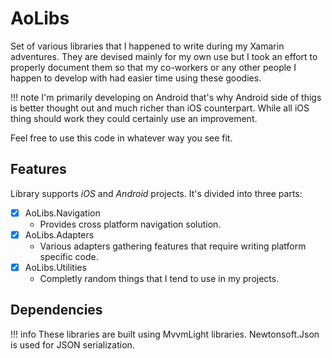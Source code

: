 # AoLibs

Set of various libraries that I happened to write during my Xamarin adventures. They are devised mainly for my own use but I took an effort to properly document them so that my co-workers or any other people I happen to develop with had easier time using these goodies.

!!! note
    I'm primarily developing on Android that's why Android side of thigs is better thought out and much richer than iOS counterpart. While all iOS thing should work they could certainly use an improvement.

Feel free to use this code in whatever way you see fit.

## Features 

Library supports _iOS_ and _Android_ projects. It's divided into three parts:

* [x] AoLibs.Navigation
	*  Provides cross platform navigation solution.
* [x] AoLibs.Adapters
	*  Various adapters gathering features that require writing platform specific code.
* [x] AoLibs.Utilities
	*  Completly random things that I tend to use in my projects.
  
## Dependencies

!!! info
	These libraries are built using MvvmLight libraries.
	Newtonsoft.Json is used for JSON serialization.
 
